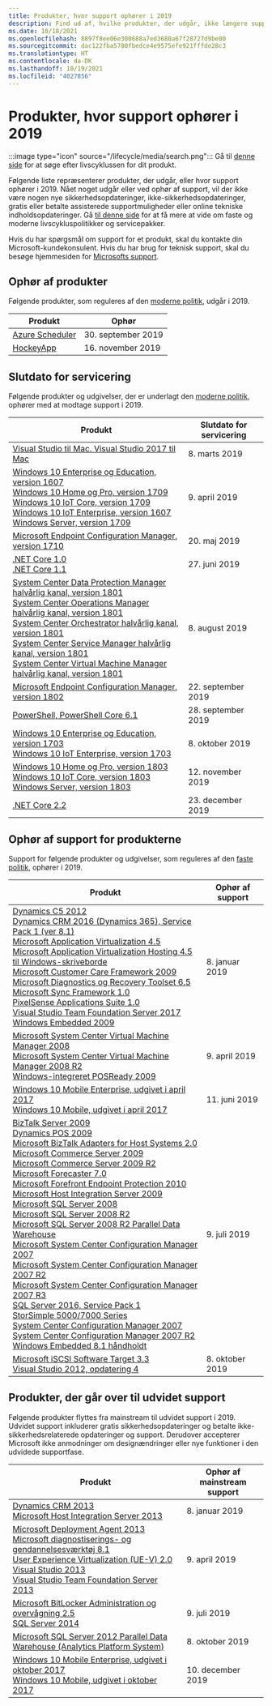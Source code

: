 ```yaml
---
title: Produkter, hvor support ophører i 2019
description: Find ud af, hvilke produkter, der udgår, ikke længere supporteres eller overgår fra generel support til udvidet support i 2019.
ms.date: 10/18/2021
ms.openlocfilehash: 8897f8ee06e300688a7ed3680a67f28727d9be00
ms.sourcegitcommit: dac122fba5780fbedce4e9575efe921fffde28c3
ms.translationtype: HT
ms.contentlocale: da-DK
ms.lasthandoff: 10/19/2021
ms.locfileid: "4027856"
---
```

# <a name="products-ending-support-in-2019"></a>Produkter, hvor support ophører i 2019

:::image type="icon" source="/lifecycle/media/search.png":::
Gå til [denne side](/lifecycle/products/) for at søge efter livscyklussen for dit produkt.

Følgende liste repræsenterer produkter, der udgår, eller hvor support ophører i 2019. Nået noget udgår eller ved ophør af support, vil der ikke være nogen nye sikkerhedsopdateringer, ikke-sikkerhedsopdateringer, gratis eller betalte assisterede supportmuligheder eller online tekniske indholdsopdateringer. Gå [til denne side](/lifecycle/overview/product-end-of-support-overview) for at få mere at vide om faste og moderne livscykluspolitikker og servicepakker.

Hvis du har spørgsmål om support for et produkt, skal du kontakte din Microsoft-kundekonsulent. Hvis du har brug for teknisk support, skal du besøge hjemmesiden for [Microsofts support](https://support.microsoft.com/contactus/?ws=support).

## <a name="product-retirements"></a>Ophør af produkter

Følgende produkter, som reguleres af den [moderne politik](/lifecycle/policies/modern), udgår i 2019.

| Produkt | Ophør |
| --- | --- |
| [Azure Scheduler](/lifecycle/products/azure-scheduler?branch=live)<br> | 30. september 2019 |
| [HockeyApp](/lifecycle/products/hockeyapp?branch=live)<br> | 16. november 2019 |


## <a name="release-end-of-servicing"></a>Slutdato for servicering

Følgende produkter og udgivelser, der er underlagt den [moderne politik](/lifecycle/policies/modern), ophører med at modtage support i 2019.

| Produkt | Slutdato for servicering |
| --- | --- |
| [Visual Studio til Mac. Visual Studio 2017 til Mac](/lifecycle/products/visual-studio-for-mac?branch=live)<br> | 8. marts 2019 |
| [Windows 10 Enterprise og Education, version 1607](/lifecycle/products/windows-10-enterprise-and-education?branch=live)<br>[Windows 10 Home og Pro, version 1709](/lifecycle/products/windows-10-home-and-pro?branch=live)<br>[Windows 10 IoT Core, version 1709](/lifecycle/products/windows-10-iot-core?branch=live)<br>[Windows 10 IoT Enterprise, version 1607](/lifecycle/products/windows-10-iot-enterprise?branch=live)<br>[Windows Server, version 1709](/lifecycle/products/windows-server?branch=live)<br> | 9. april 2019 |
| [Microsoft Endpoint Configuration Manager, version 1710](/lifecycle/products/microsoft-endpoint-configuration-manager?branch=live)<br> | 20. maj 2019 |
| [.NET Core 1.0](/lifecycle/products/microsoft-net-and-net-core?branch=live)<br>[.NET Core 1.1](/lifecycle/products/microsoft-net-and-net-core?branch=live)<br> | 27. juni 2019 |
| [System Center Data Protection Manager halvårlig kanal, version 1801](/lifecycle/products/system-center-data-protection-manager-semi-annual-channel?branch=live)<br>[System Center Operations Manager halvårlig kanal, version 1801](/lifecycle/products/system-center-operations-manager-semi-annual-channel?branch=live)<br>[System Center Orchestrator halvårlig kanal, version 1801](/lifecycle/products/system-center-orchestrator-semi-annual-channel?branch=live)<br>[System Center Service Manager halvårlig kanal, version 1801](/lifecycle/products/system-center-service-manager-semi-annual-channel?branch=live)<br>[System Center Virtual Machine Manager halvårlig kanal, version 1801](/lifecycle/products/system-center-virtual-machine-manager-semi-annual-channel?branch=live)<br> | 8. august 2019 |
| [Microsoft Endpoint Configuration Manager, version 1802](/lifecycle/products/microsoft-endpoint-configuration-manager?branch=live)<br> | 22. september 2019 |
| [PowerShell, PowerShell Core 6.1](/lifecycle/products/powershell?branch=live)<br> | 28. september 2019 |
| [Windows 10 Enterprise og Education, version 1703](/lifecycle/products/windows-10-enterprise-and-education?branch=live)<br>[Windows 10 IoT Enterprise, version 1703](/lifecycle/products/windows-10-iot-enterprise?branch=live)<br> | 8. oktober 2019 |
| [Windows 10 Home og Pro, version 1803](/lifecycle/products/windows-10-home-and-pro?branch=live)<br>[Windows 10 IoT Core, version 1803](/lifecycle/products/windows-10-iot-core?branch=live)<br>[Windows Server, version 1803](/lifecycle/products/windows-server?branch=live)<br> | 12. november 2019 |
| [.NET Core 2.2](/lifecycle/products/microsoft-net-and-net-core?branch=live)<br> | 23. december 2019 |


## <a name="products-reaching-end-of-support"></a>Ophør af support for produkterne

Support for følgende produkter og udgivelser, som reguleres af den [faste politik](/lifecycle/policies/fixed), ophører i 2019.

| Produkt | Ophør af support |
| --- | --- |
| [Dynamics C5 2012](/lifecycle/products/dynamics-c5-2012?branch=live)<br>[Dynamics CRM 2016 (Dynamics 365), Service Pack 1 (ver 8.1)](/lifecycle/products/dynamics-crm-2016-dynamics-365?branch=live)<br>[Microsoft Application Virtualization 4.5](/lifecycle/products/microsoft-application-virtualization-45?branch=live)<br>[Microsoft Application Virtualization Hosting 4.5 til Windows-skriveborde](/lifecycle/products/microsoft-application-virtualization-hosting-45?branch=live)<br>[Microsoft Customer Care Framework 2009](/lifecycle/products/microsoft-customer-care-framework-2009?branch=live)<br>[Microsoft Diagnostics og Recovery Toolset 6.5](/lifecycle/products/microsoft-diagnostics-and-recovery-toolset-65?branch=live)<br>[Microsoft Sync Framework 1.0](/lifecycle/products/microsoft-sync-framework-10?branch=live)<br>[PixelSense Applications Suite 1.0](/lifecycle/products/pixelsense-applications-suite-10?branch=live)<br>[Visual Studio Team Foundation Server 2017](/lifecycle/products/visual-studio-team-foundation-server-2017?branch=live)<br>[Windows Embedded 2009](/lifecycle/products/windows-embedded-2009?branch=live)<br> | 8. januar 2019 |
| [Microsoft System Center Virtual Machine Manager 2008](/lifecycle/products/microsoft-system-center-virtual-machine-manager-2008?branch=live)<br>[Microsoft System Center Virtual Machine Manager 2008 R2](/lifecycle/products/microsoft-system-center-virtual-machine-manager-2008-r2?branch=live)<br>[Windows-integreret POSReady 2009](/lifecycle/products/windows-embedded-posready-2009?branch=live)<br> | 9. april 2019 |
| [Windows 10 Mobile Enterprise, udgivet i april 2017](/lifecycle/products/windows-10-mobile-enterprise-released-in-april-2017?branch=live)<br>[Windows 10 Mobile, udgivet i april 2017](/lifecycle/products/windows-10-mobile-released-in-april-2017?branch=live)<br> | 11. juni 2019 |
| [BizTalk Server 2009](/lifecycle/products/biztalk-server-2009?branch=live)<br>[Dynamics POS 2009](/lifecycle/products/dynamics-pos-2009?branch=live)<br>[Microsoft BizTalk Adapters for Host Systems 2.0](/lifecycle/products/microsoft-biztalk-adapters-for-host-systems-20?branch=live)<br>[Microsoft Commerce Server 2009](/lifecycle/products/microsoft-commerce-server-2009?branch=live)<br>[Microsoft Commerce Server 2009 R2](/lifecycle/products/microsoft-commerce-server-2009-r2?branch=live)<br>[Microsoft Forecaster 7.0](/lifecycle/products/microsoft-forecaster-70?branch=live)<br>[Microsoft Forefront Endpoint Protection 2010](/lifecycle/products/microsoft-forefront-endpoint-protection-2010?branch=live)<br>[Microsoft Host Integration Server 2009](/lifecycle/products/microsoft-host-integration-server-2009?branch=live)<br>[Microsoft SQL Server 2008](/lifecycle/products/microsoft-sql-server-2008?branch=live)<br>[Microsoft SQL Server 2008 R2](/lifecycle/products/microsoft-sql-server-2008-r2?branch=live)<br>[Microsoft SQL Server 2008 R2 Parallel Data Warehouse](/lifecycle/products/microsoft-sql-server-2008-r2-parallel-data-warehouse?branch=live)<br>[Microsoft System Center Configuration Manager 2007](/lifecycle/products/microsoft-system-center-configuration-manager-2007?branch=live)<br>[Microsoft System Center Configuration Manager 2007 R2](/lifecycle/products/microsoft-system-center-configuration-manager-2007-r2?branch=live)<br>[Microsoft System Center Configuration Manager 2007 R3](/lifecycle/products/microsoft-system-center-configuration-manager-2007-r3?branch=live)<br>[SQL Server 2016, Service Pack 1](/lifecycle/products/sql-server-2016?branch=live)<br>[StorSimple 5000/7000 Series](/lifecycle/products/storsimple-50007000-series?branch=live)<br>[System Center Configuration Manager 2007](/lifecycle/products/system-center-operations-manager-2007?branch=live)<br>[System Center Configuration Manager 2007 R2](/lifecycle/products/system-center-operations-manager-2007-r2?branch=live)<br>[Windows Embedded 8.1 håndholdt](/lifecycle/products/windows-embedded-81-handheld?branch=live)<br> | 9. juli 2019 |
| [Microsoft iSCSI Software Target 3.3](/lifecycle/products/microsoft-iscsi-software-target-33?branch=live)<br>[Visual Studio 2012, opdatering 4](/lifecycle/products/visual-studio-2012?branch=live)<br> | 8. oktober 2019 |


## <a name="products-moving-to-extended-support"></a>Produkter, der går over til udvidet support

Følgende produkter flyttes fra mainstream til udvidet support i 2019. Udvidet support inkluderer gratis sikkerhedsopdateringer og betalte ikke-sikkerhedsrelaterede opdateringer og support. Derudover accepterer Microsoft ikke anmodninger om designændringer eller nye funktioner i den udvidede supportfase.

| Produkt | Ophør af mainstream support |
| --- | --- |
| [Dynamics CRM 2013](/lifecycle/products/dynamics-crm-2013?branch=live)<br>[Microsoft Host Integration Server 2013](/lifecycle/products/microsoft-host-integration-server-2013?branch=live)<br> | 8. januar 2019 |
| [Microsoft Deployment Agent 2013](/lifecycle/products/microsoft-deployment-agent-2013?branch=live)<br>[Microsoft diagnostiserings- og gendannelsesværktøj 8.1](/lifecycle/products/microsoft-diagnostics-and-recovery-toolset-81?branch=live)<br>[User Experience Virtualization (UE-V) 2.0](/lifecycle/products/user-experience-virtualization-uev-20?branch=live)<br>[Visual Studio 2013](/lifecycle/products/visual-studio-2013?branch=live)<br>[Visual Studio Team Foundation Server 2013](/lifecycle/products/visual-studio-team-foundation-server-2013?branch=live)<br> | 9. april 2019 |
| [Microsoft BitLocker Administration og overvågning 2.5](/lifecycle/products/microsoft-bitlocker-administration-and-monitoring-25?branch=live)<br>[SQL Server 2014](/lifecycle/products/sql-server-2014?branch=live)<br> | 9. juli 2019 |
| [Microsoft SQL Server 2012 Parallel Data Warehouse (Analytics Platform System)](/lifecycle/products/microsoft-sql-server-2012-parallel-data-warehouse-analytics-platform-system?branch=live)<br> | 8. oktober 2019 |
| [Windows 10 Mobile Enterprise, udgivet i oktober 2017](/lifecycle/products/windows-10-mobile-enterprise-released-in-october-2017?branch=live)<br>[Windows 10 Mobile, udgivet i oktober 2017](/lifecycle/products/windows-10-mobile-released-in-october-2017?branch=live)<br> | 10. december 2019 |
